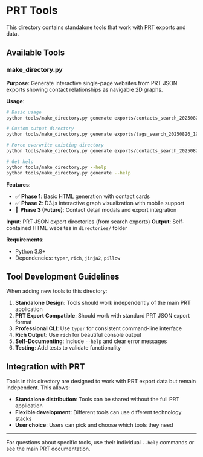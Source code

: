 # PRT Tools

This directory contains standalone tools that work with PRT exports and data.

## Available Tools

### make_directory.py

**Purpose**: Generate interactive single-page websites from PRT JSON exports showing contact relationships as navigable 2D graphs.

**Usage**:
```bash
# Basic usage
python tools/make_directory.py generate exports/contacts_search_20250826_191055/

# Custom output directory  
python tools/make_directory.py generate exports/tags_search_20250826_191055/ --output ./my_directory

# Force overwrite existing directory
python tools/make_directory.py generate exports/contacts_search_20250826_191055/ --force

# Get help
python tools/make_directory.py --help
python tools/make_directory.py generate --help
```

**Features**:
- ✅ **Phase 1**: Basic HTML generation with contact cards
- ✅ **Phase 2**: D3.js interactive graph visualization with mobile support
- 🔄 **Phase 3 (Future)**: Contact detail modals and export integration

**Input**: PRT JSON export directories (from search exports)
**Output**: Self-contained HTML websites in `directories/` folder

**Requirements**: 
- Python 3.8+
- Dependencies: `typer`, `rich`, `jinja2`, `pillow`

## Tool Development Guidelines

When adding new tools to this directory:

1. **Standalone Design**: Tools should work independently of the main PRT application
2. **PRT Export Compatible**: Should work with standard PRT JSON export format
3. **Professional CLI**: Use `typer` for consistent command-line interface
4. **Rich Output**: Use `rich` for beautiful console output
5. **Self-Documenting**: Include `--help` and clear error messages
6. **Testing**: Add tests to validate functionality

## Integration with PRT

Tools in this directory are designed to work with PRT export data but remain independent. This allows:
- **Standalone distribution**: Tools can be shared without the full PRT application
- **Flexible development**: Different tools can use different technology stacks
- **User choice**: Users can pick and choose which tools they need

---

For questions about specific tools, use their individual `--help` commands or see the main PRT documentation.
